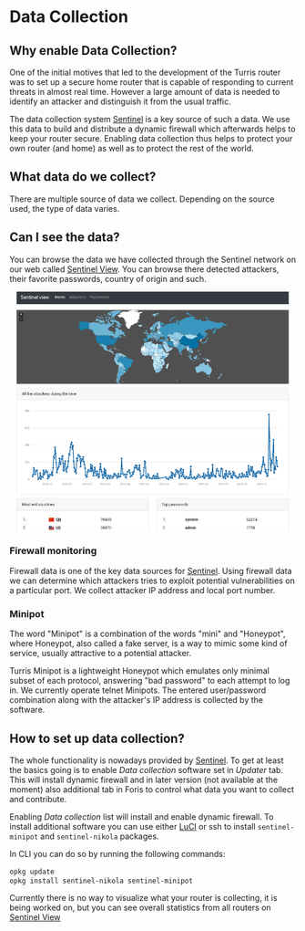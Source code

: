 # Data Collection

## Why enable Data Collection?

One of the initial motives that led to the development of the Turris router was
to set up a secure home router that is capable of responding to current threats
in almost real time. However a large amount of data is needed to identify an
attacker and distinguish it from the usual traffic.

The data collection system [Sentinel](apps/sentinel.md) is a key source of such a data. We use this
data to build
and distribute a dynamic firewall which afterwards helps to keep your router secure.
Enabling data collection thus helps to protect your own router (and home) as well
as to protect the rest of the world.

## What data do we collect?

There are multiple source of data we collect. Depending on the source used, the
type of data varies.

## Can I see the data?

You can browse the data we have collected through the Sentinel network on our
web called [Sentinel View](https://view.sentinel.turris.cz/). You can browse
there detected attackers, their favorite passwords, country of origin and such.

![Sentinel View](sview.png)

### Firewall monitoring

Firewall data is one of the key data sources for [Sentinel](apps/sentinel.md). Using firewall data
we can determine which attackers tries to exploit potential vulnerabilities on
a particular port. We collect attacker IP address and local port number.

### Minipot

The word "Minipot" is a combination of the words "mini" and "Honeypot", where
Honeypot, also called a fake server, is a way to mimic some kind of service,
usually attractive to a potential attacker.

Turris Minipot is a lightweight Honeypot which emulates only minimal subset of
each protocol, answering "bad password" to each attempt to log in. We currently
operate telnet Minipots. The entered user/password combination along with
the attacker's IP address is collected by the software.

## How to set up data collection?

The whole functionality is nowadays provided by [Sentinel](apps/sentinel.md).
To get at least the basics going is to enable _Data collection_ software set in
_Updater_ tab. This will install dynamic firewall and in later version (not
available at the moment) also additional tab in Foris to control what data you
want to collect and contribute.

Enabling _Data collection_ list will install and enable dynamic firewall. To
install additional software you can use either [LuCI](luci/luci.md)
or ssh to install `sentinel-minipot` and `sentinel-nikola` packages.

In CLI you can do so by running the following commands:

```
opkg update
opkg install sentinel-nikola sentinel-minipot
```

Currently there is no way to visualize what your router is collecting, it is
being worked on, but you can see overall statistics from all routers on
[Sentinel View](https://view.sentinel.turris.cz)


